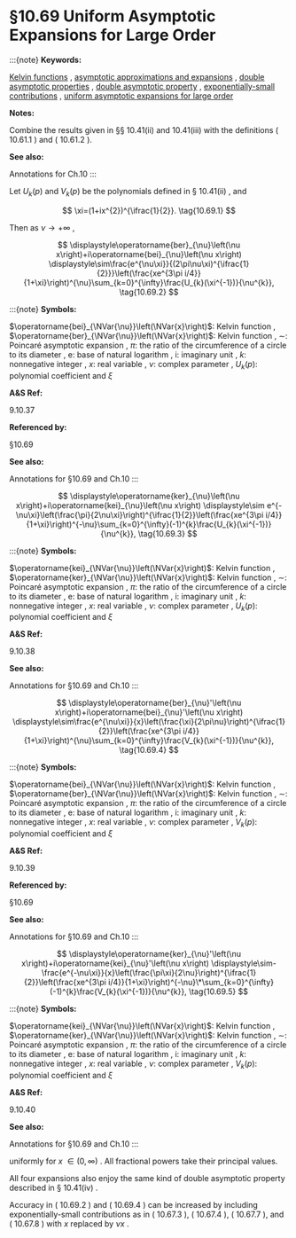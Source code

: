 # §10.69 Uniform Asymptotic Expansions for Large Order

:::{note}
**Keywords:**

[Kelvin functions](http://dlmf.nist.gov/search/search?q=Kelvin%20functions) , [asymptotic approximations and expansions](http://dlmf.nist.gov/search/search?q=asymptotic%20approximations%20and%20expansions) , [double asymptotic properties](http://dlmf.nist.gov/search/search?q=double%20asymptotic%20properties) , [double asymptotic property](http://dlmf.nist.gov/search/search?q=double%20asymptotic%20property) , [exponentially-small contributions](http://dlmf.nist.gov/search/search?q=exponentially-small%20contributions) , [uniform asymptotic expansions for large order](http://dlmf.nist.gov/search/search?q=uniform%20asymptotic%20expansions%20for%20large%20order)

**Notes:**

Combine the results given in §§ 10.41(ii) and 10.41(iii) with the definitions ( 10.61.1 ) and ( 10.61.2 ).

**See also:**

Annotations for Ch.10
:::

Let $U_{k}(p)$ and $V_{k}(p)$ be the polynomials defined in § 10.41(ii) , and


<a id="E1"></a>
$$
\xi=(1+ix^{2})^{\ifrac{1}{2}}. \tag{10.69.1}
$$

Then as $\nu\to+\infty$ ,

<a id="EGx1"></a>

$$
\displaystyle\operatorname{ber}_{\nu}\left(\nu x\right)+i\operatorname{bei}_{\nu}\left(\nu x\right) \displaystyle\sim\frac{e^{\nu\xi}}{(2\pi\nu\xi)^{\ifrac{1}{2}}}\left(\frac{xe^{3\pi i/4}}{1+\xi}\right)^{\nu}\sum_{k=0}^{\infty}\frac{U_{k}(\xi^{-1})}{\nu^{k}}, \tag{10.69.2}
$$

:::{note}
**Symbols:**

$\operatorname{bei}_{\NVar{\nu}}\left(\NVar{x}\right)$: Kelvin function , $\operatorname{ber}_{\NVar{\nu}}\left(\NVar{x}\right)$: Kelvin function , $\sim$: Poincaré asymptotic expansion , $\pi$: the ratio of the circumference of a circle to its diameter , $\mathrm{e}$: base of natural logarithm , $\mathrm{i}$: imaginary unit , $k$: nonnegative integer , $x$: real variable , $\nu$: complex parameter , $U_{k}(p)$: polynomial coefficient and $\xi$

**A&S Ref:**

9.10.37

**Referenced by:**

§10.69

**See also:**

Annotations for §10.69 and Ch.10
:::

$$
\displaystyle\operatorname{ker}_{\nu}\left(\nu x\right)+i\operatorname{kei}_{\nu}\left(\nu x\right) \displaystyle\sim e^{-\nu\xi}\left(\frac{\pi}{2\nu\xi}\right)^{\ifrac{1}{2}}\left(\frac{xe^{3\pi i/4}}{1+\xi}\right)^{-\nu}\sum_{k=0}^{\infty}(-1)^{k}\frac{U_{k}(\xi^{-1})}{\nu^{k}}, \tag{10.69.3}
$$

:::{note}
**Symbols:**

$\operatorname{kei}_{\NVar{\nu}}\left(\NVar{x}\right)$: Kelvin function , $\operatorname{ker}_{\NVar{\nu}}\left(\NVar{x}\right)$: Kelvin function , $\sim$: Poincaré asymptotic expansion , $\pi$: the ratio of the circumference of a circle to its diameter , $\mathrm{e}$: base of natural logarithm , $\mathrm{i}$: imaginary unit , $k$: nonnegative integer , $x$: real variable , $\nu$: complex parameter , $U_{k}(p)$: polynomial coefficient and $\xi$

**A&S Ref:**

9.10.38

**See also:**

Annotations for §10.69 and Ch.10
:::

$$
\displaystyle\operatorname{ber}_{\nu}'\left(\nu x\right)+i\operatorname{bei}_{\nu}'\left(\nu x\right) \displaystyle\sim\frac{e^{\nu\xi}}{x}\left(\frac{\xi}{2\pi\nu}\right)^{\ifrac{1}{2}}\left(\frac{xe^{3\pi i/4}}{1+\xi}\right)^{\nu}\sum_{k=0}^{\infty}\frac{V_{k}(\xi^{-1})}{\nu^{k}}, \tag{10.69.4}
$$

:::{note}
**Symbols:**

$\operatorname{bei}_{\NVar{\nu}}\left(\NVar{x}\right)$: Kelvin function , $\operatorname{ber}_{\NVar{\nu}}\left(\NVar{x}\right)$: Kelvin function , $\sim$: Poincaré asymptotic expansion , $\pi$: the ratio of the circumference of a circle to its diameter , $\mathrm{e}$: base of natural logarithm , $\mathrm{i}$: imaginary unit , $k$: nonnegative integer , $x$: real variable , $\nu$: complex parameter , $V_{k}(p)$: polynomial coefficient and $\xi$

**A&S Ref:**

9.10.39

**Referenced by:**

§10.69

**See also:**

Annotations for §10.69 and Ch.10
:::

$$
\displaystyle\operatorname{ker}_{\nu}'\left(\nu x\right)+i\operatorname{kei}_{\nu}'\left(\nu x\right) \displaystyle\sim-\frac{e^{-\nu\xi}}{x}\left(\frac{\pi\xi}{2\nu}\right)^{\ifrac{1}{2}}\left(\frac{xe^{3\pi i/4}}{1+\xi}\right)^{-\nu}\*\sum_{k=0}^{\infty}(-1)^{k}\frac{V_{k}(\xi^{-1})}{\nu^{k}}, \tag{10.69.5}
$$

:::{note}
**Symbols:**

$\operatorname{kei}_{\NVar{\nu}}\left(\NVar{x}\right)$: Kelvin function , $\operatorname{ker}_{\NVar{\nu}}\left(\NVar{x}\right)$: Kelvin function , $\sim$: Poincaré asymptotic expansion , $\pi$: the ratio of the circumference of a circle to its diameter , $\mathrm{e}$: base of natural logarithm , $\mathrm{i}$: imaginary unit , $k$: nonnegative integer , $x$: real variable , $\nu$: complex parameter , $V_{k}(p)$: polynomial coefficient and $\xi$

**A&S Ref:**

9.10.40

**See also:**

Annotations for §10.69 and Ch.10
:::

uniformly for $x$ $\in(0,\infty)$ . All fractional powers take their principal values.

All four expansions also enjoy the same kind of double asymptotic property described in § 10.41(iv) .

Accuracy in ( 10.69.2 ) and ( 10.69.4 ) can be increased by including exponentially-small contributions as in ( 10.67.3 ), ( 10.67.4 ), ( 10.67.7 ), and ( 10.67.8 ) with $x$ replaced by $\nu x$ .
